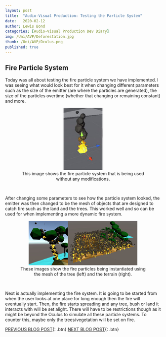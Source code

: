 ```yaml
---
layout: post
title:  "Audio-Visual Production: Testing the Particle System"
date:   2020-02-12
author: Lewis Bond
categories: [Audio-Visual Production Dev Diary]
img: /Uni/AVP/Deforestation.jpg
thumb: /Uni/AVP/Oculus.png
published: true
---
```

<!--more-->

## Fire Particle System

Today was all about testing the fire particle system we have implemented. I was seeing what would look best for it when changing different parameters such as the size of the emitter (are where the particles are generated), the size of the particles overtime (whether that changing or remaining constant) and more.

<center>
	<figure>
		<a href="/assets/img/blog/Uni/AVP/smallFire.jpg"><img src="/assets/img/blog/Uni/AVP/smallFire.jpg" height="200"></a>
	    <figcaption>This image shows the fire particle system that is being used without any modifications.</figcaption>
	</figure>
</center>
<br/>

After changing some parameters to see how the particle system looked, the emitter was then changed to be the mesh of objects that are designed to catch fire such as the land and the trees. This worked well and so can be used for when implementing a more dynamic fire system.

<center>
<figure class = "half">
		<a href="/assets/img/blog/Uni/AVP/treeFire.jpg"><img src="/assets/img/blog/Uni/AVP/treeFire.jpg" width="30%"></a><a href="/assets/img/blog/Uni/AVP/terrainFire.jpg"><img src="/assets/img/blog/Uni/AVP/terrainFire.jpg" width ="53%"></a>
	    <figcaption>These images show the fire particles being instantiated using the mesh of the tree (left) and the terrain (right).</figcaption>
	</figure>
</center>

<br/>

Next is actually implementing the fire system. It is going to be started from when the user looks at one place for long enough then the fire will eventually start. Then, the fire starts spreading and any tree, bush or land it interacts with will be set alight. There will have to be restrictions though as it might be beyond the Oculus to simulate all these particle systems. To counter this, maybe only the trees/vegetation will be set on fire.

[PREVIOUS BLOG POST](https://lbondi7.github.io/audio-visual%20production%20dev%20diary/avp-dd-Deforestation-3){: .btn}
[NEXT BLOG POST](https://lbondi7.github.io/audio-visual%20production%20dev%20diary/avp-dd-Deforestation-5){: .btn}
